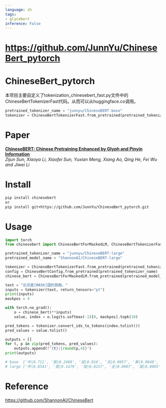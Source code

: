 ```yaml
---
language: zh
tags:
- glycebert
inference: False
---
```


# https://github.com/JunnYu/ChineseBert_pytorch

# ChineseBert_pytorch
本项目主要自定义了tokenization_chinesebert_fast.py文件中的ChineseBertTokenizerFast代码。从而可以从huggingface.co调用。
```python
pretrained_tokenizer_name = "junnyu/ChineseBERT-base"
tokenizer = ChineseBertTokenizerFast.from_pretrained(pretrained_tokenizer_name)
```

# Paper
**[ChineseBERT: Chinese Pretraining Enhanced by Glyph and Pinyin Information](https://arxiv.org/pdf/2106.16038.pdf)**  
*Zijun Sun, Xiaoya Li, Xiaofei Sun, Yuxian Meng, Xiang Ao, Qing He, Fei Wu and Jiwei Li*

# Install
```bash
pip install chinesebert
or
pip install git+https://github.com/JunnYu/ChineseBert_pytorch.git
```

# Usage
```python
import torch
from chinesebert import ChineseBertForMaskedLM, ChineseBertTokenizerFast, ChineseBertConfig

pretrained_tokenizer_name = "junnyu/ChineseBERT-large"
pretrained_model_name = "ShannonAI/ChineseBERT-large"

tokenizer = ChineseBertTokenizerFast.from_pretrained(pretrained_tokenizer_name)
config = ChineseBertConfig.from_pretrained(pretrained_tokenizer_name)
chinese_bert = ChineseBertForMaskedLM.from_pretrained(pretrained_model_name, config=config)

text = "北京是[MASK]国的首都。"
inputs = tokenizer(text, return_tensors="pt")
print(inputs)
maskpos = 4

with torch.no_grad():
    o = chinese_bert(**inputs)
    value, index = o.logits.softmax(-1)[0, maskpos].topk(10)

pred_tokens = tokenizer.convert_ids_to_tokens(index.tolist())
pred_values = value.tolist()

outputs = []
for t, p in zip(pred_tokens, pred_values):
    outputs.append(f"{t}|{round(p,4)}")
print(outputs)

# base  ['中|0.711', '我|0.2488', '祖|0.016', '法|0.0057', '美|0.0048', '全|0.0042', '韩|0.0015', '英|0.0011', '两|0.0008', '王|0.0006']
# large ['中|0.8341', '我|0.1479', '祖|0.0157', '全|0.0007', '国|0.0005', '帝|0.0001', '该|0.0001', '法|0.0001', '一|0.0001', '咱|0.0001']
```

# Reference
https://github.com/ShannonAI/ChineseBert
